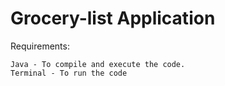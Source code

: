 # Grocery-list Application

Requirements:

    Java - To compile and execute the code.
    Terminal - To run the code
